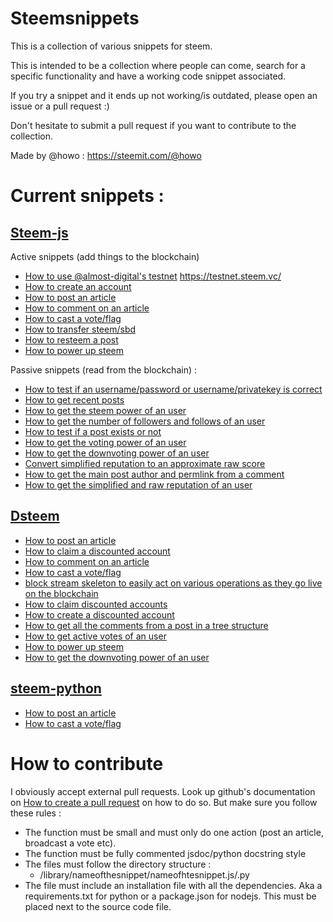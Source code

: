 # Steemsnippets

This is a collection of various snippets for steem.

This is intended to be a collection where people can come, search for a specific functionality and have a working code snippet associated.

If you try a snippet and it ends up not working/is outdated, please open an issue or a pull request :)

Don't hesitate to submit a pull request if you want to contribute to the collection.

Made by @howo : https://steemit.com/@howo


# Current snippets :

## [Steem-js](https://github.com/steemit/steem-js)

Active snippets (add things to the blockchain)
- [How to use @almost-digital's testnet](https://github.com/drov0/steemsnippets/tree/master/steemjs/use_testnet) https://testnet.steem.vc/
- [How to create an account](https://github.com/drov0/steemsnippets/tree/master/steemjs/create_account)
- [How to post an article](https://github.com/drov0/steemsnippets/tree/master/steemjs/post)
- [How to comment on an article](https://github.com/drov0/steemsnippets/tree/master/steemjs/comment)
- [How to cast a vote/flag](https://github.com/drov0/steemsnippets/tree/master/steemjs/vote)
- [How to transfer steem/sbd](https://github.com/drov0/steemsnippets/tree/master/steemjs/transfer)
- [How to resteem a post](https://github.com/drov0/steemsnippets/tree/master/steemjs/resteem)
- [How to power up steem](https://github.com/drov0/steemsnippets/tree/master/steemjs/power_up)

Passive snippets (read from the blockchain) :
- [How to test if an username/password or username/privatekey is correct](https://github.com/drov0/steemsnippets/tree/master/steemjs/test_login)
- [How to get recent posts](https://github.com/drov0/steemsnippets/tree/master/steemjs/get_new_posts)
- [How to get the steem power of an user](https://github.com/drov0/steemsnippets/tree/master/steemjs/get_steem_power)
- [How to get the number of followers and follows of an user](https://github.com/drov0/steemsnippets/tree/master/steemjs/get_followers_following)
- [How to test if a post exists or not](https://github.com/drov0/steemsnippets/tree/master/steemjs/post_exists)
- [How to get the voting power of an user ](https://github.com/drov0/steemsnippets/tree/master/steemjs/voting_power)
- [How to get the downvoting power of an user ](https://github.com/drov0/steemsnippets/tree/master/steemjs/downvoting_power)
- [Convert simplified reputation to an approximate raw score](https://github.com/drov0/steemsnippets/tree/master/steemjs/simplified_rep_to_raw)
- [How to get the main post author and permlink from a comment](https://github.com/drov0/steemsnippets/tree/master/steemjs/get_root_post)
- [How to get the simplified and raw reputation of an user](https://github.com/drov0/steemsnippets/tree/master/steemjs/get_reputation)

## [Dsteem](https://github.com/jnordberg/dsteem)

- [How to post an article](https://github.com/drov0/steemsnippets/tree/master/dsteem/post)
- [How to claim a discounted account](https://github.com/drov0/steemsnippets/tree/master/dsteem/claimAccount)
- [How to comment on an article](https://github.com/drov0/steemsnippets/tree/master/dsteem/comment)
- [How to cast a vote/flag](https://github.com/drov0/steemsnippets/tree/master/dsteem/vote)
- [block stream skeleton to easily act on various operations as they go live on the blockchain](https://github.com/drov0/steemsnippets/tree/master/dsteem/block_feed)
- [How to claim discounted accounts](https://github.com/drov0/steemsnippets/tree/master/dsteem/claim_account)
- [How to create a discounted account](https://github.com/drov0/steemsnippets/tree/master/dsteem/create_discounted_account)
- [How to get all the comments from a post in a tree structure](https://github.com/drov0/steemsnippets/tree/master/dsteem/get_all_comments)
- [How to get active votes of an user](https://github.com/drov0/steemsnippets/tree/master/dsteem/get_active_votes)
- [How to power up steem](https://github.com/drov0/steemsnippets/tree/master/dsteem/power_up)
- [How to get the downvoting power of an user ](https://github.com/drov0/steemsnippets/tree/master/dsteem/get_downvoting_power)

## [steem-python](https://github.com/steemit/steem-python)

- [How to post an article](https://github.com/drov0/steemsnippets/tree/master/steem-python/post)
- [How to cast a vote/flag](https://github.com/drov0/steemsnippets/tree/master/steem-python/vote)



# How to contribute

I obviously accept external pull requests. Look up github's documentation on [How to create a pull request](https://help.github.com/articles/creating-a-pull-request/) on how to do so. But make sure you follow these rules :

* The function must be small and must only do one action (post an article, broadcast a vote etc).
* The function must be fully commented jsdoc/python docstring style
* The files must follow the directory structure :
  * /library/nameofthesnippet/nameofhtesnippet.js/.py
* The file must include an installation file with all the dependencies. Aka a requirements.txt for python or a package.json for nodejs. This must be placed next to the source code file.
